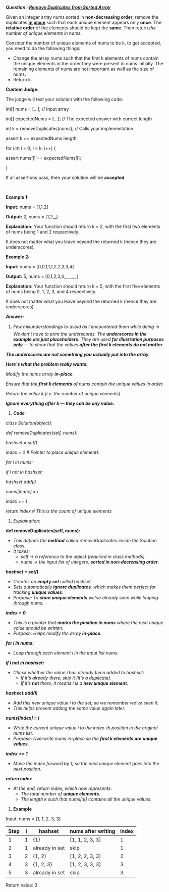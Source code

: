 **_Question :_**  [**_Remove Duplicates from Sorted Array_**](https://leetcode.com/problems/remove-duplicates-from-sorted-array/)

Given an integer array nums sorted in **non-decreasing order**, remove the duplicates [**in place**](https://en.wikipedia.org/wiki/In-place_algorithm) such that each unique element appears only **once**. The **relative order** of the elements should be kept the **same**. Then return _the number of unique elements in_ nums.

Consider the number of unique elements of nums to be k, to get accepted, you need to do the following things:

- Change the array nums such that the first k elements of nums contain the unique elements in the order they were present in nums initially. The remaining elements of nums are not important as well as the size of nums.
- Return k.

**Custom Judge:**

The judge will test your solution with the following code:

int\[\] nums = \[...\]; // Input array

int\[\] expectedNums = \[...\]; // The expected answer with correct length

int k = removeDuplicates(nums); // Calls your implementation

assert k == expectedNums.length;

for (int i = 0; i < k; i++) {

assert nums\[i\] == expectedNums\[i\];

}

If all assertions pass, then your solution will be **accepted**.

&nbsp;

**Example 1:**

**Input:** nums = \[1,1,2\]

**Output:** 2, nums = \[1,2,\_\]

**Explanation:** Your function should return k = 2, with the first two elements of nums being 1 and 2 respectively.

It does not matter what you leave beyond the returned k (hence they are underscores).

**Example 2:**

**Input:** nums = \[0,0,1,1,1,2,2,3,3,4\]

**Output:** 5, nums = \[0,1,2,3,4,\_,_,\_,_,\_\]

**Explanation:** Your function should return k = 5, with the first five elements of nums being 0, 1, 2, 3, and 4 respectively.

It does not matter what you leave beyond the returned k (hence they are underscores).

**_Answer:_**

1. _Few misunderstandings to avoid as I encountered them while doing 🡪 We don’t have to print the underscores. The_ **_underscores in the example are just placeholders_**_. They are used_ **_for illustration purposes only_** _— to show that the values_ **_after the first k elements do not matter_**_._

**_The underscores are not something you actually put into the array._**

**_Here's what the problem really wants:_**

_Modify the nums array_ **_in-place_**_._

_Ensure that the_ **_first k elements_** _of nums contain the unique values in order._

_Return the value k (i.e. the number of unique elements)._

**_Ignore everything after k — they can be any value._**

1. **_Code_**

_class Solution(object):_

_def removeDuplicates(self, nums):_

_hashset = set()_

_index = 0 # Pointer to place unique elements_

_for i in nums:_

_if i not in hashset:_

_hashset.add(i)_

_nums\[index\] = i_

_index += 1_

_return index # This is the count of unique elements_

1. _Explaination:_

**def removeDuplicates(self, nums):**

- _This defines the_ **_method_** _called removeDuplicates inside the Solution class._
- _It takes:_
  - _self → a reference to the object (required in class methods)._
  - _nums → the input list of integers,_ **_sorted in non-decreasing order_**_._

**_hashset = set()_**

- _Creates an_ **_empty set_** _called hashset._
- _Sets automatically_ **_ignore duplicates_**_, which makes them perfect for tracking_ **_unique values_**_._
- _Purpose: To_ **_store unique elements_** _we’ve already seen while looping through nums._

**_index = 0_**

- _This is a pointer that_ **_marks the position in nums_** _where the next unique value should be written._
- _Purpose: Helps modify the array_ **_in-place_**_._

**_for i in nums:_**

- _Loop through each element i in the input list nums._

**_if i not in hashset:_**

- _Check whether the value i has already been added to hashset:_
  - _If it's already there, skip it (it's a duplicate)._
  - _If it’s_ **_not_** _there, it means i is a_ **_new unique element_**_._

**_hashset.add(i)_**

- _Add this new unique value i to the set, so we remember we’ve seen it._
- _This helps prevent adding the same value again later._

**_nums\[index\] = i_**

- _Write the current unique value i to the index-th position in the original nums list._
- _Purpose: Overwrite nums in-place so the_ **_first k elements are unique values_**_._

**_index += 1_**

- _Move the index forward by 1, so the next unique element goes into the next position._

**_return index_**

- _At the end, return index, which now represents:_
  - _The total number of_ **_unique elements_**_._
  - _The length k such that nums\[:k\] contains all the unique values._

1. **Example**

Input: nums = \[1, 1, 2, 3, 3\]

| **Step** | **i** | **hashset** | **nums after writing** | **index** |
| --- | --- | --- | --- | --- |
| 1   | 1   | {1} | \[1, 1, 2, 3, 3\] | 1   |
| 2   | 1   | already in set | skip | 1   |
| 3   | 2   | {1, 2} | \[1, 2, 2, 3, 3\] | 2   |
| 4   | 3   | {1, 2, 3} | \[1, 2, 3, 3, 3\] | 3   |
| 5   | 3   | already in set | skip | 3   |

Return value: 3
